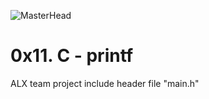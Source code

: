![MasterHead](https://nanodegree.alxafrica.com/wp-content/uploads/2022/03/alx-logo.png)
# 0x11. C - printf 
ALX team project include header file "main.h"

